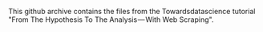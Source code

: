 This github archive contains the files from the Towardsdatascience tutorial "From The Hypothesis To The Analysis — With Web Scraping".
